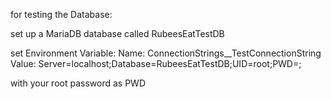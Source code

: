 for testing the Database:

set up a MariaDB database called RubeesEatTestDB

set Environment Variable:
Name: ConnectionStrings__TestConnectionString
Value: Server=localhost;Database=RubeesEatTestDB;UID=root;PWD=;

with your root password as PWD 